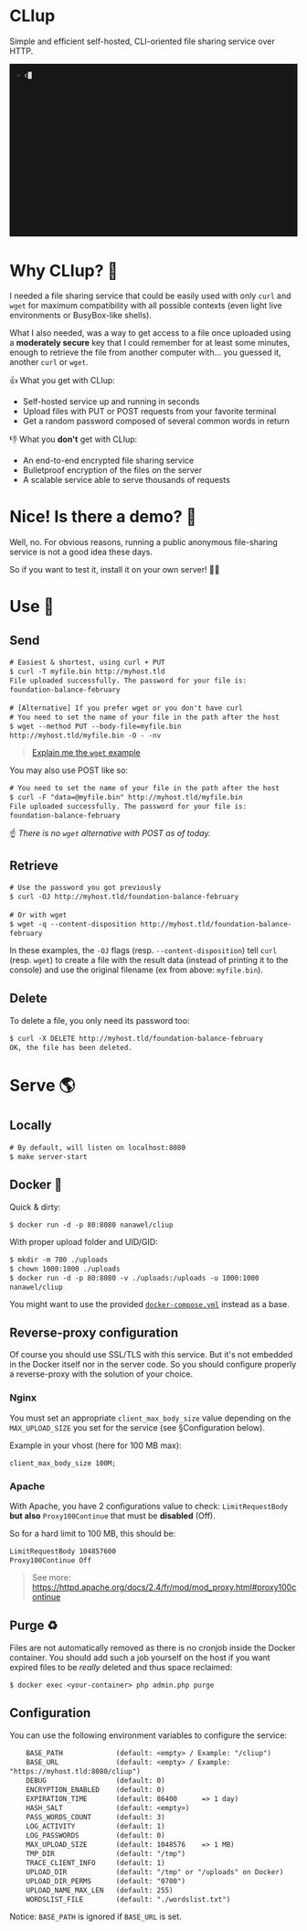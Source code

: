 CLIup
=====

Simple and efficient self-hosted, CLI-oriented file sharing service over HTTP.


![Demo](doc/demo.gif)


# Why CLIup? 🤔

I needed a file sharing service that could be easily used with only `curl` and `wget` for maximum
compatibility with all possible contexts (even light live environments or BusyBox-like shells).

What I also needed, was a way to get access to a file once uploaded using a **moderately secure** key
that I could remember for at least some minutes, enough to retrieve the file from another computer
with... you guessed it, another `curl` or `wget`.

👍 What you get with CLIup:

* Self-hosted service up and running in seconds
* Upload files with PUT or POST requests from your favorite terminal
* Get a random password composed of several common words in return

👎 What you **don't** get with CLIup:

* An end-to-end encrypted file sharing service
* Bulletproof encryption of the files on the server
* A scalable service able to serve thousands of requests


# Nice! Is there a demo? 👀

Well, no. For obvious reasons, running a public anonymous file-sharing service is not a good idea
these days.

So if you want to test it, install it on your own server! 👷‍♀️


# Use 🚀

## Send

```shell
# Easiest & shortest, using curl + PUT
$ curl -T myfile.bin http://myhost.tld
File uploaded successfully. The password for your file is:
foundation-balance-february

# [Alternative] If you prefer wget or you don't have curl
# You need to set the name of your file in the path after the host
$ wget --method PUT --body-file=myfile.bin http://myhost.tld/myfile.bin -O - -nv
```

> [Explain me the `wget` example](https://explainshell.com/explain?cmd=wget+--method+PUT+--body-file%3D5MB.file+http%3A%2F%2Flocalhost%3A8080%2Fmyfile.bin+-O+-+-nv)

You may also use POST like so:

```shell
# You need to set the name of your file in the path after the host
$ curl -F "data=@myfile.bin" http://myhost.tld/myfile.bin
File uploaded successfully. The password for your file is:
foundation-balance-february
```

☝ _There is no `wget` alternative with POST as of today._

## Retrieve

```shell
# Use the password you got previously
$ curl -OJ http://myhost.tld/foundation-balance-february

# Or with wget
$ wget -q --content-disposition http://myhost.tld/foundation-balance-february
```

In these examples, the `-OJ` flags (resp. `--content-disposition`) tell `curl` (resp. `wget`) to create a file with
the result data (instead of printing it to the console) and use the original filename (ex from above: `myfile.bin`).

## Delete

To delete a file, you only need its password too:

```shell
$ curl -X DELETE http://myhost.tld/foundation-balance-february
OK, the file has been deleted.
```


# Serve 🌎

## Locally

```shell
# By default, will listen on localhost:8080
$ make server-start
```

## Docker 🐳 

Quick & dirty:

```shell
$ docker run -d -p 80:8080 nanawel/cliup
```

With proper upload folder and UID/GID:

```shell
$ mkdir -m 700 ./uploads
$ chown 1000:1000 ./uploads
$ docker run -d -p 80:8080 -v ./uploads:/uploads -u 1000:1000 nanawel/cliup
```

You might want to use the provided [`docker-compose.yml`](./docker/docker-compose.yml) instead as a base.

## Reverse-proxy configuration

Of course you should use SSL/TLS with this service. But it's not embedded in the Docker itself
nor in the server code. So you should configure properly a reverse-proxy with the solution
of your choice.

### Nginx

You must set an appropriate `client_max_body_size` value depending on the `MAX_UPLOAD_SIZE` you
set for the service (see §Configuration below).

Example in your vhost (here for 100 MB max):

```
client_max_body_size 100M;
```

### Apache

With Apache, you have 2 configurations value to check: `LimitRequestBody` **but also** `Proxy100Continue`
that must be **disabled** (Off).

So for a hard limit to 100 MB, this should be:

```apacheconf
LimitRequestBody 104857600
Proxy100Continue Off
```

> See more: https://httpd.apache.org/docs/2.4/fr/mod/mod_proxy.html#proxy100continue

## Purge ♻

Files are not automatically removed as there is no cronjob inside the Docker container.
You should add such a job yourself on the host if you want expired files to be _really_
deleted and thus space reclaimed:

```shell
$ docker exec <your-container> php admin.php purge
```

## Configuration

You can use the following environment variables to configure the service:

```
    BASE_PATH             (default: <empty> / Example: "/cliup")
    BASE_URL              (default: <empty> / Example: "https://myhost.tld:8080/cliup")
    DEBUG                 (default: 0)
    ENCRYPTION_ENABLED    (default: 0)
    EXPIRATION_TIME       (default: 86400      => 1 day)
    HASH_SALT             (default: <empty>)
    PASS_WORDS_COUNT      (default: 3)
    LOG_ACTIVITY          (default: 1)
    LOG_PASSWORDS         (default: 0)
    MAX_UPLOAD_SIZE       (default: 1048576    => 1 MB)
    TMP_DIR               (default: "/tmp")
    TRACE_CLIENT_INFO     (default: 1)
    UPLOAD_DIR            (default: "/tmp" or "/uploads" on Docker)
    UPLOAD_DIR_PERMS      (default: "0700")
    UPLOAD_NAME_MAX_LEN   (default: 255)
    WORDSLIST_FILE        (default: "./wordslist.txt")
```

Notice: `BASE_PATH` is ignored if `BASE_URL` is set.
